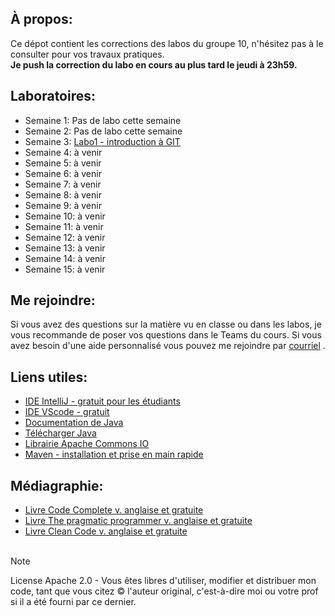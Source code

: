 ## À propos:
Ce dépot contient les corrections des labos du groupe 10, n'hésitez pas à le consulter pour vos travaux pratiques.  
**Je push la correction du labo en cours au plus tard le jeudi à 23h59.**

## Laboratoires:
- Semaine 1: Pas de labo cette semaine
- Semaine 2: Pas de labo cette semaine
- Semaine 3: [Labo1 - introduction à GIT](./LABO1)
- Semaine 4: à venir
- Semaine 5: à venir
- Semaine 6: à venir
- Semaine 7: à venir
- Semaine 8: à venir
- Semaine 9: à venir
- Semaine 10: à venir
- Semaine 11: à venir
- Semaine 12: à venir
- Semaine 13: à venir
- Semaine 14: à venir
- Semaine 15: à venir

## Me rejoindre:
Si vous avez des questions sur la matière vu en classe ou dans les labos, je vous recommande de poser vos questions dans le Teams du cours. Si vous avez besoin d'une aide personnalisé vous pouvez me rejoindre par [courriel](mailto:osorio_arancibia.aaron@courrier.uqam.ca?subject=Aide%20labo%20IMGL7010)  .

## Liens utiles:
- [IDE IntelliJ - gratuit pour les étudiants](https://www.jetbrains.com/pycharm/)
- [IDE VScode - gratuit](https://code.visualstudio.com/)
- [Documentation de Java](https://docs.oracle.com/en/java/javase/20/)
- [Télécharger Java](https://www.java.com/en/download/)
- [Librairie Apache Commons IO](https://commons.apache.org/proper/commons-io/download_io.cgi)
- [Maven - installation et prise en main rapide](https://maven.apache.org/guides/getting-started/maven-in-five-minutes.html)

## Médiagraphie:
- [Livre Code Complete v. anglaise et gratuite](https://people.engr.tamu.edu/slupoli/notes/ProgrammingStudio/supplements/Code%20Complete%202nd.pdf)
- [Livre The pragmatic programmer v. anglaise et gratuite](https://github.com/rajucs/Book-For-Programmers/blob/master/the-pragmatic-programmer.pdf)
- [Livre Clean Code v. anglaise et gratuite](https://thixalongmy.haugiang.gov.vn/media/1175/clean_code.pdf)
  &nbsp;  
  &nbsp;

> [!NOTE]
> License Apache 2.0 - Vous êtes libres d'utiliser, modifier et distribuer mon code, tant que vous citez © l'auteur original, c'est-à-dire moi ou votre prof si il a été fourni par ce dernier.

